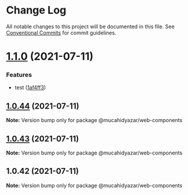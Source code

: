 # Change Log

All notable changes to this project will be documented in this file.
See [Conventional Commits](https://conventionalcommits.org) for commit guidelines.

# [1.1.0](https://github.com/mucahidyazar/mucahid-ui/compare/@mucahidyazar/web-components@1.0.44...@mucahidyazar/web-components@1.1.0) (2021-07-11)


### Features

* test ([1af4ff3](https://github.com/mucahidyazar/mucahid-ui/commit/1af4ff31a49cc1fec6f02ce87e1338f20d6d7b95))





## [1.0.44](https://github.com/mucahidyazar/mucahid-ui/compare/@mucahidyazar/web-components@1.0.43...@mucahidyazar/web-components@1.0.44) (2021-07-11)

**Note:** Version bump only for package @mucahidyazar/web-components





## [1.0.43](https://github.com/mucahidyazar/mucahid-ui/compare/@mucahidyazar/web-components@1.0.42...@mucahidyazar/web-components@1.0.43) (2021-07-11)

**Note:** Version bump only for package @mucahidyazar/web-components





## 1.0.42 (2021-07-11)

**Note:** Version bump only for package @mucahidyazar/web-components
